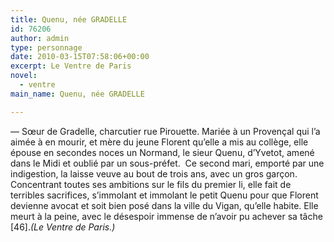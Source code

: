 ```yaml
---
title: Quenu, née GRADELLE
id: 76206
author: admin
type: personnage
date: 2010-03-15T07:58:06+00:00
excerpt: Le Ventre de Paris
novel:
  - ventre
main_name: Quenu, née GRADELLE

---
```

— Sœur de Gradelle, charcutier rue Pirouette. Mariée à un Provençal qui l&rsquo;a aimée à en mourir, et mère du jeune Florent qu&rsquo;elle a mis au collège, elle épouse en secondes noces un Normand, le sieur Quenu, d&rsquo;Yvetot, amené dans le Midi et oublié par un sous-préfet.  Ce second mari, emporté par une indigestion, la laisse veuve au bout de trois ans, avec un gros garçon. Concentrant toutes ses ambitions sur le fils du premier li, elle fait de terribles sacrifices, s&rsquo;immolant et immolant le petit Quenu pour que Florent devienne avocat et soit bien posé dans la ville du Vigan, qu&rsquo;elle habite. Elle meurt à la peine, avec le désespoir immense de n&rsquo;avoir pu achever sa tâche [46]._(Le Ventre de Paris.)_